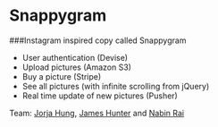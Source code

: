 Snappygram
==========
###Instagram inspired copy called Snappygram

- User authentication (Devise)
- Upload pictures (Amazon S3)
- Buy a picture (Stripe)
- See all pictures (with infinite scrolling from jQuery)
- Real time update of new pictures (Pusher)

Team: [Jorja Hung](https://github.com/jorjahung), [James Hunter](https://github.com/nottheusual) and [Nabin Rai](https://github.com/nabin369)
